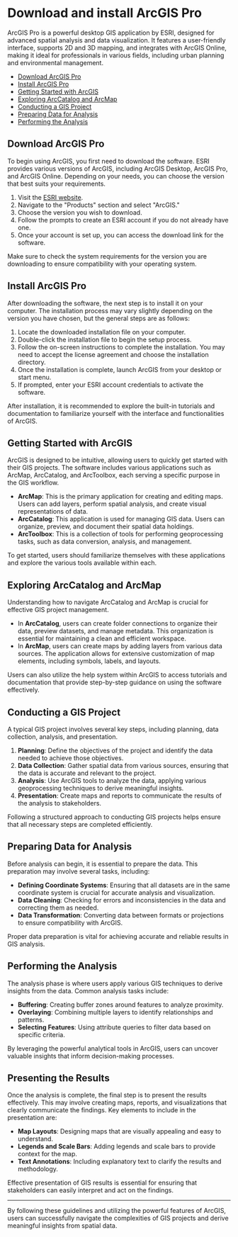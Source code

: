 # Download and install ArcGIS Pro

ArcGIS Pro is a powerful desktop GIS application by ESRI, designed for advanced spatial analysis and data visualization. It features a user-friendly interface, supports 2D and 3D mapping, and integrates with ArcGIS Online, making it ideal for professionals in various fields, including urban planning and environmental management.

- [Download ArcGIS Pro](#download-arcgis-pro)
- [Install ArcGIS Pro](#install-arcgis-pro)
- [Getting Started with ArcGIS](#getting-started-with-arcgis)
- [Exploring ArcCatalog and ArcMap](#exploring-arccatalog-and-arcmap)
- [Conducting a GIS Project](#conducting-a-gis-project)
- [Preparing Data for Analysis](#preparing-data-for-analysis)
- [Performing the Analysis](#performing-the-analysis)


## Download ArcGIS Pro

To begin using ArcGIS, you first need to download the software. ESRI provides various versions of ArcGIS, including ArcGIS Desktop, ArcGIS Pro, and ArcGIS Online. Depending on your needs, you can choose the version that best suits your requirements. 

1. Visit the [ESRI website](https://www.esri.com/en-us/home).
2. Navigate to the "Products" section and select "ArcGIS."
3. Choose the version you wish to download.
4. Follow the prompts to create an ESRI account if you do not already have one.
5. Once your account is set up, you can access the download link for the software.

Make sure to check the system requirements for the version you are downloading to ensure compatibility with your operating system.

## Install ArcGIS Pro

After downloading the software, the next step is to install it on your computer. The installation process may vary slightly depending on the version you have chosen, but the general steps are as follows:

1. Locate the downloaded installation file on your computer.
2. Double-click the installation file to begin the setup process.
3. Follow the on-screen instructions to complete the installation. You may need to accept the license agreement and choose the installation directory.
4. Once the installation is complete, launch ArcGIS from your desktop or start menu.
5. If prompted, enter your ESRI account credentials to activate the software.

After installation, it is recommended to explore the built-in tutorials and documentation to familiarize yourself with the interface and functionalities of ArcGIS.

## Getting Started with ArcGIS

ArcGIS is designed to be intuitive, allowing users to quickly get started with their GIS projects. The software includes various applications such as ArcMap, ArcCatalog, and ArcToolbox, each serving a specific purpose in the GIS workflow. 

- **ArcMap**: This is the primary application for creating and editing maps. Users can add layers, perform spatial analysis, and create visual representations of data.
- **ArcCatalog**: This application is used for managing GIS data. Users can organize, preview, and document their spatial data holdings.
- **ArcToolbox**: This is a collection of tools for performing geoprocessing tasks, such as data conversion, analysis, and management.

To get started, users should familiarize themselves with these applications and explore the various tools available within each.

## Exploring ArcCatalog and ArcMap

Understanding how to navigate ArcCatalog and ArcMap is crucial for effective GIS project management. 

- In **ArcCatalog**, users can create folder connections to organize their data, preview datasets, and manage metadata. This organization is essential for maintaining a clean and efficient workspace.
- In **ArcMap**, users can create maps by adding layers from various data sources. The application allows for extensive customization of map elements, including symbols, labels, and layouts.

Users can also utilize the help system within ArcGIS to access tutorials and documentation that provide step-by-step guidance on using the software effectively.

## Conducting a GIS Project

A typical GIS project involves several key steps, including planning, data collection, analysis, and presentation. 

1. **Planning**: Define the objectives of the project and identify the data needed to achieve those objectives.
2. **Data Collection**: Gather spatial data from various sources, ensuring that the data is accurate and relevant to the project.
3. **Analysis**: Use ArcGIS tools to analyze the data, applying various geoprocessing techniques to derive meaningful insights.
4. **Presentation**: Create maps and reports to communicate the results of the analysis to stakeholders.

Following a structured approach to conducting GIS projects helps ensure that all necessary steps are completed efficiently.

## Preparing Data for Analysis

Before analysis can begin, it is essential to prepare the data. This preparation may involve several tasks, including:

- **Defining Coordinate Systems**: Ensuring that all datasets are in the same coordinate system is crucial for accurate analysis and visualization.
- **Data Cleaning**: Checking for errors and inconsistencies in the data and correcting them as needed.
- **Data Transformation**: Converting data between formats or projections to ensure compatibility with ArcGIS.

Proper data preparation is vital for achieving accurate and reliable results in GIS analysis.

## Performing the Analysis

The analysis phase is where users apply various GIS techniques to derive insights from the data. Common analysis tasks include:

- **Buffering**: Creating buffer zones around features to analyze proximity.
- **Overlaying**: Combining multiple layers to identify relationships and patterns.
- **Selecting Features**: Using attribute queries to filter data based on specific criteria.

By leveraging the powerful analytical tools in ArcGIS, users can uncover valuable insights that inform decision-making processes.

## Presenting the Results

Once the analysis is complete, the final step is to present the results effectively. This may involve creating maps, reports, and visualizations that clearly communicate the findings. Key elements to include in the presentation are:

- **Map Layouts**: Designing maps that are visually appealing and easy to understand.
- **Legends and Scale Bars**: Adding legends and scale bars to provide context for the map.
- **Text Annotations**: Including explanatory text to clarify the results and methodology.

Effective presentation of GIS results is essential for ensuring that stakeholders can easily interpret and act on the findings.

---

By following these guidelines and utilizing the powerful features of ArcGIS, users can successfully navigate the complexities of GIS projects and derive meaningful insights from spatial data.
